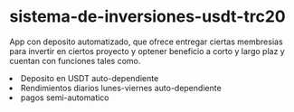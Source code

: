 # sistema-de-inversiones-usdt-trc20

 App con deposito automatizado, que ofrece entregar ciertas membresias para invertir en
 ciertos proyecto y optener beneficio a corto y largo plaz y cuentan con funciones tales como.

<li>
 Deposito en USDT auto-dependiente
</li>
<li> Rendimientos diarios lunes-viernes auto-dependiente
</li>
<li> pagos semi-automatico
</li>

